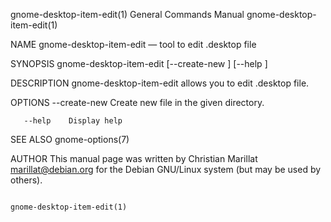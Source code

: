 gnome-desktop-item-edit(1)                                    General Commands Manual                                   gnome-desktop-item-edit(1)

NAME
       gnome-desktop-item-edit —  tool to edit .desktop file

SYNOPSIS
       gnome-desktop-item-edit [--create-new ]  [--help ]

DESCRIPTION
       gnome-desktop-item-edit allows you to edit .desktop file.

OPTIONS
       --create-new
                 Create new file in the given directory.

       --help    Display help

SEE ALSO
       gnome-options(7)

AUTHOR
       This manual page was written by Christian Marillat marillat@debian.org for the Debian GNU/Linux system (but may be used by others).

                                                                                                                        gnome-desktop-item-edit(1)
